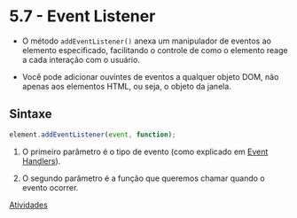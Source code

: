 # 5.7 - Event Listener

- O método `addEventListener()` anexa um manipulador de eventos ao elemento especificado, facilitando o controle de como o elemento reage a cada interação com o usuário.

- Você pode adicionar ouvintes de eventos a qualquer objeto DOM, não apenas aos elementos HTML, ou seja, o objeto da janela.

## Sintaxe

```javascript
element.addEventListener(event, function);
```

1. O primeiro parâmetro é o tipo de evento (como explicado em [Event Handlers](/5_DOM-DocumentObjectModel/7_Event-Handlers.md)).

2. O segundo parâmetro é a função que queremos chamar quando o evento ocorrer.

[Atividades](../6_Atividades/Atividades.txt)